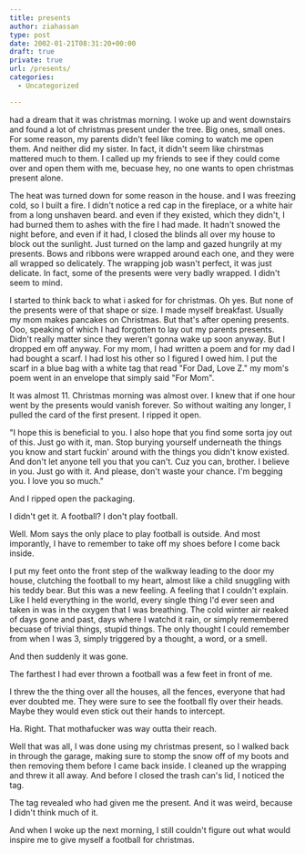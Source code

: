 ```yaml
---
title: presents
author: ziahassan
type: post
date: 2002-01-21T08:31:20+00:00
draft: true
private: true
url: /presents/
categories:
  - Uncategorized

---
```

had a dream that it was christmas morning. I woke up and went downstairs and found a lot of christmas present under the tree. Big ones, small ones. For some reason, my parents didn't feel like coming to watch me open them. And neither did my sister. In fact, it didn't seem like chirstmas mattered much to them. I called up my friends to see if they could come over and open them with me, becuase hey, no one wants to open christmas present alone.

The heat was turned down for some reason in the house. and I was freezing cold, so I built a fire. I didn't notice a red cap in the fireplace, or a white hair from a long unshaven beard. and even if they existed, which they didn't, I had burned them to ashes with the fire I had made. It hadn't snowed the night before, and even if it had, I closed the blinds all over my house to block out the sunlight. Just turned on the lamp and gazed hungrily at my presents. Bows and ribbons were wrapped around each one, and they were all wrapped so delicately. The wrapping job wasn't perfect, it was just delicate. In fact, some of the presents were very badly wrapped. I didn't seem to mind.

I started to think back to what i asked for for christmas. Oh yes. But none of the presents were of that shape or size. I made myself breakfast. Usually my mom makes pancakes on Christmas. But that's after opening presents. Ooo, speaking of which I had forgotten to lay out my parents presents. Didn't really matter since they weren't gonna wake up soon anyway. But I dropped em off anyway. For my mom, I had written a poem and for my dad I had bought a scarf. I had lost his other so I figured I owed him. I put the scarf in a blue bag with a white tag that read "For Dad, Love Z." my mom's poem went in an envelope that simply said "For Mom".

It was almost 11. Christmas morning was almost over. I knew that if one hour went by the presents would vanish forever. So without waiting any longer, I pulled the card of the first present. I ripped it open.

"I hope this is beneficial to you. I also hope that you find some sorta joy out of this. Just go with it, man. Stop burying yourself underneath the things you know and start fuckin' around with the things you didn't know existed. And don't let anyone tell you that you can't. Cuz you can, brother. I believe in you. Just go with it. And please, don't waste your chance. I'm begging you. I love you so much."

And I ripped open the packaging.

I didn't get it. A football? I don't play football.

Well. Mom says the only place to play football is outside. And most imporantly, I have to remember to take off my shoes before I come back inside.

I put my feet onto the front step of the walkway leading to the door my house, clutching the football to my heart, almost like a child snuggling with his teddy bear. But this was a new feeling. A feeling that I couldn't explain. Like I held everything in the world, every single thing I'd ever seen and taken in was in the oxygen that I was breathing. The cold winter air reaked of days gone and past, days where I watchd it rain, or simply remembered becuase of trivial things, stupid things. The only thought I could remember from when I was 3, simply triggered by a thought, a word, or a smell.

And then suddenly it was gone.

The farthest I had ever thrown a football was a few feet in front of me.

I threw the the thing over all the houses, all the fences, everyone that had ever doubted me. They were sure to see the football fly over their heads. Maybe they would even stick out their hands to intercept.

Ha. Right. That mothafucker was way outta their reach.

Well that was all, I was done using my christmas present, so I walked back in through the garage, making sure to stomp the snow off of my boots and then removing them before I came back inside. I cleaned up the wrapping and threw it all away. And before I closed the trash can's lid, I noticed the tag.

The tag revealed who had given me the present. And it was weird, because I didn't think much of it.

And when I woke up the next morning, I still couldn't figure out what would inspire me to give myself a football for christmas.